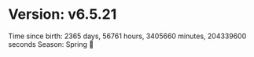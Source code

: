 # Version: v6.5.21
Time since birth: 2365 days, 56761 hours, 3405660 minutes, 204339600 seconds
Season: Spring 🌸
